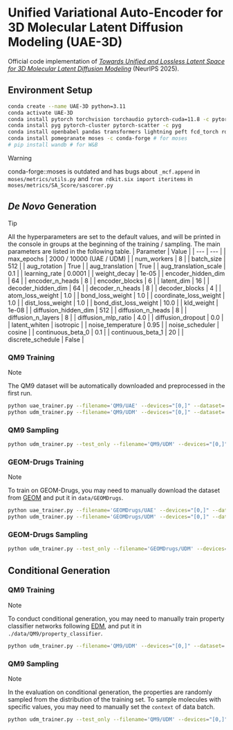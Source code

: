 # Unified Variational Auto-Encoder for 3D Molecular Latent Diffusion Modeling (UAE-3D)

Official code implementation of [*Towards Unified and Lossless Latent Space for 3D Molecular Latent Diffusion Modeling*](https://arxiv.org/pdf/2503.15567) (NeurIPS 2025).

## Environment Setup
```bash
conda create --name UAE-3D python=3.11
conda activate UAE-3D
conda install pytorch torchvision torchaudio pytorch-cuda=11.8 -c pytorch -c nvidia
conda install pyg pytorch-cluster pytorch-scatter -c pyg
conda install openbabel pandas transformers lightning peft fcd_torch rdkit -c conda-forge
conda install pomegranate moses -c conda-forge # for moses
# pip install wandb # for W&B
```

> [!WARNING]  
> conda-forge::moses is outdated and has bugs about `_mcf.append` in `moses/metrics/utils.py` and `from rdkit.six import iteritems` in `moses/metrics/SA_Score/sascorer.py`


## *De Novo* Generation
> [!TIP] 
> All the hyperparameters are set to the default values, and will be printed in the console in groups at the beginning of the training / sampling. The main parameters are listed in the following table.
> | Parameter | Value | 
> | --- | --- |
> | max_epochs | 2000 / 10000 (UAE / UDM) |
> | num_workers | 8 |
> | batch_size | 512 |
> | aug_rotation | True |
> | aug_translation | True |
> | aug_translation_scale | 0.1 |
> | learning_rate | 0.0001 |
> | weight_decay | 1e-05 |
> | encoder_hidden_dim | 64 |
> | encoder_n_heads | 8 |
> | encoder_blocks | 6 |
> | latent_dim | 16 |
> | decoder_hidden_dim | 64 |
> | decoder_n_heads | 8 |
> | decoder_blocks | 4 |
> | atom_loss_weight | 1.0 |
> | bond_loss_weight | 1.0 |
> | coordinate_loss_weight | 1.0 |
> | dist_loss_weight | 1.0 |
> | bond_dist_loss_weight | 10.0 |
> | kld_weight | 1e-08 |
> | diffusion_hidden_dim | 512 |
> | diffusion_n_heads | 8 |
> | diffusion_n_layers | 8 |
> | diffusion_mlp_ratio | 4.0 |
> | diffusion_dropout | 0.0 |
> | latent_whiten | isotropic |
> | noise_temperature | 0.95 |
> | noise_scheduler | cosine |
> | continuous_beta_0 | 0.1 |
> | continuous_beta_1 | 20 |
> | discrete_schedule | False |

### QM9 Training
> [!NOTE] 
> The QM9 dataset will be automatically downloaded and preprocessed in the first run.

```bash
python uae_trainer.py --filename='QM9/UAE' --devices="[0,]" --dataset='qm9' --root='data/QM9'
python udm_trainer.py --filename='QM9/UDM' --devices="[0,]" --dataset='qm9' --root='data/QM9' --vae_ckpt='./all_checkpoints/QM9/UAE/last.ckpt' --max_epochs=10000
```
### QM9 Sampling
```bash
python udm_trainer.py --test_only --filename='QM9/UDM' --devices="[0,]" --dataset='qm9' --root='data/QM9' --vae_ckpt='./all_checkpoints/QM9/UAE/last.ckpt'
```

### GEOM-Drugs Training
> [!NOTE] 
> To train on GEOM-Drugs, you may need to manually download the dataset from [GEOM](https://dataverse.harvard.edu/dataset.xhtml?persistentId=doi:10.7910/DVN/JNGTDF) and put it in `data/GEOMDrugs`.

```bash
python uae_trainer.py --filename='GEOMDrugs/UAE' --devices="[0,]" --dataset='drugs' --root='data/GEOMDrugs'
python udm_trainer.py --filename='GEOMDrugs/UDM' --devices="[0,]" --dataset='drugs' --root='data/GEOMDrugs' --vae_ckpt='./all_checkpoints/QM9/UAE/last.ckpt' --max_epochs=10000
```
### GEOM-Drugs Sampling
```bash
python udm_trainer.py --test_only --filename='GEOMDrugs/UDM' --devices="[0,]" --dataset='drugs' --root='data/GEOMDrugs' --vae_ckpt='./all_checkpoints/GEOMDrugs/UAE/last.ckpt'
```

## Conditional Generation
### QM9 Training
> [!NOTE] 
> To conduct conditional generation, you may need to manually train property classifier networks following [EDM](https://github.com/ehoogeboom/e3_diffusion_for_molecules?tab=readme-ov-file#train-a-property-classifier-network), and put it in `./data/QM9/property_classifier`.

```bash
python udm_trainer.py --filename='QM9/UDM' --devices="[0,]" --dataset='qm9' --root='data/QM9' --vae_ckpt='./all_checkpoints/QM9/UAE/last.ckpt' --max_epochs=10000 --condition_property='mu'
``` 

### QM9 Sampling
> [!NOTE]
> In the evaluation on conditional generation, the properties are randomly sampled from the distribution of the training set. To sample molecules with specific values, you may need to manually set the `context` of data batch.

```bash
python udm_trainer.py --test_only --filename='QM9/UDM' --devices="[0,]" --dataset='qm9' --root='data/QM9' --vae_ckpt='./all_checkpoints/QM9/UAE/last.ckpt' --condition_property='mu'
```